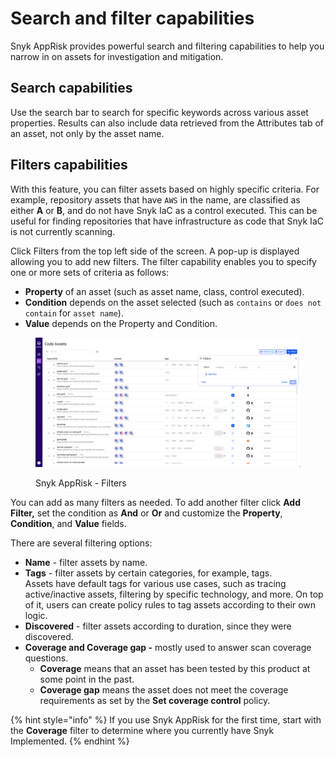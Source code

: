 # Search and filter capabilities

Snyk AppRisk provides powerful search and filtering capabilities to help you narrow in on assets for investigation and mitigation.

## Search capabilities

Use the search bar to search for specific keywords across various asset properties. Results can also include data retrieved from the Attributes tab of an asset, not only by the asset name.&#x20;

## Filters capabilities

With this feature, you can filter assets based on highly specific criteria. For example, repository assets that have `AWS` in the name, are classified as either **A** or **B**, and do not have Snyk IaC as a control executed. This can be useful for finding repositories that have infrastructure as code that Snyk IaC is not currently scanning.

Click Filters from the top left side of the screen. A pop-up is displayed allowing you to add new filters. The filter capability enables you to specify one or more sets of criteria as follows:

* **Property** of an asset (such as asset name, class, control executed).
* **Condition** depends on the asset selected (such as `contains` or `does not contain` for `asset name`).
* **Value** depends on the Property and Condition.

<figure><img src="../../../.gitbook/assets/inventory8.png" alt="AppRisk - Filters"><figcaption><p>Snyk AppRisk - Filters</p></figcaption></figure>

You can add as many filters as needed. To add another filter click **Add Filter,** set the condition as **And** or **Or** and customize the **Property**, **Condition**, and **Value** fields.&#x20;

There are several filtering options:

* **Name** - filter assets by name.
* **Tags** - filter assets by certain categories, for example, tags.\
  Assets have default tags for various use cases, such as tracing active/inactive assets, filtering by specific technology, and more. On top of it, users can create policy rules to tag assets according to their own logic.
* **Discovered** -  filter assets according to duration, since they were discovered.
* **Coverage and Coverage gap -** mostly used to answer scan coverage questions.&#x20;
  * **Coverage** means that an asset has been tested by this product at some point in the past.
  * **Coverage gap** means the asset does not meet the coverage requirements as set by the **Set coverage control** policy.

{% hint style="info" %}
If you use Snyk AppRisk for the first time, start with the **Coverage** filter to determine where you currently have Snyk Implemented.
{% endhint %}

